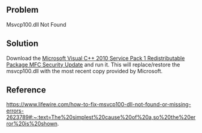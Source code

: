 ## Problem

Msvcp100.dll Not Found

## Solution

Download the [Microsoft Visual C++ 2010 Service Pack 1 Redistributable Package MFC Security Update](https://www.microsoft.com/en-us/download/details.aspx?id=26999) and run it. This will replace/restore the msvcp100.dll with the most recent copy provided by Microsoft.

## Reference

https://www.lifewire.com/how-to-fix-msvcp100-dll-not-found-or-missing-errors-2623789#:~:text=The%20simplest%20cause%20of%20a,so%20the%20error%20is%20shown.
